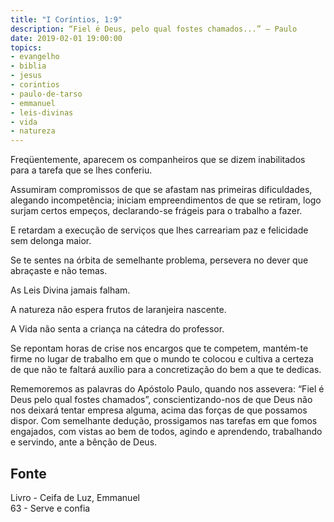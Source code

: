 ```yaml
---
title: "I Coríntios, 1:9"
description: “Fiel é Deus, pelo qual fostes chamados...” – Paulo
date: 2019-02-01 19:00:00
topics: 
- evangelho
- biblia
- jesus
- corintios
- paulo-de-tarso
- emmanuel
- leis-divinas
- vida
- natureza
---
```


Freqüentemente, aparecem os companheiros que se dizem inabilitados para a tarefa que se
lhes conferiu.

Assumiram compromissos de que se afastam nas primeiras dificuldades, alegando
incompetência; iniciam empreendimentos de que se retiram, logo surjam certos empeços,
declarando-se frágeis para o trabalho a fazer.

E retardam a execução de serviços que lhes carreariam paz e felicidade sem delonga
maior.

Se te sentes na órbita de semelhante problema, persevera no dever que abraçaste e não
temas.

As Leis Divina jamais falham.

A natureza não espera frutos de laranjeira nascente.

A Vida não senta a criança na cátedra do professor.

Se repontam horas de crise nos encargos que te competem, mantém-te firme no
lugar de trabalho em que o mundo te colocou e cultiva a certeza de que não te
faltará auxílio para a concretização do bem a que te dedicas.

Rememoremos as palavras do Apóstolo Paulo, quando nos assevera: “Fiel é Deus
pelo qual fostes chamados”, conscientizando-nos de que Deus não nos deixará
tentar empresa alguma, acima das forças de que possamos dispor. Com semelhante
dedução, prossigamos nas tarefas em que fomos engajados, com vistas ao bem de
todos, agindo e aprendendo, trabalhando e servindo, ante a bênção de Deus.


## Fonte
Livro - Ceifa de Luz, Emmanuel  
63 - Serve e confia

